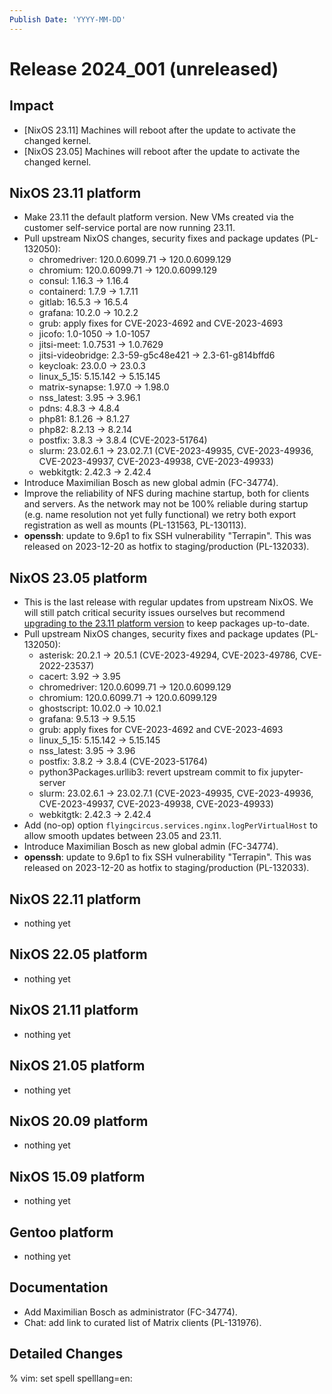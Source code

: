 ```yaml
---
Publish Date: 'YYYY-MM-DD'
---
```


# Release 2024_001 (unreleased)

## Impact

- \[NixOS 23.11\] Machines will reboot after the update to activate the changed kernel.
- \[NixOS 23.05\] Machines will reboot after the update to activate the changed kernel.

## NixOS 23.11 platform

- Make 23.11 the default platform version. New VMs created via the customer self-service portal
  are now running 23.11.
- Pull upstream NixOS changes, security fixes and package updates (PL-132050):
  - chromedriver: 120.0.6099.71 -> 120.0.6099.129
  - chromium: 120.0.6099.71 -> 120.0.6099.129
  - consul: 1.16.3 -> 1.16.4
  - containerd: 1.7.9 -> 1.7.11
  - gitlab: 16.5.3 -> 16.5.4
  - grafana: 10.2.0 -> 10.2.2
  - grub: apply fixes for CVE-2023-4692 and CVE-2023-4693
  - jicofo: 1.0-1050 -> 1.0-1057
  - jitsi-meet: 1.0.7531 -> 1.0.7629
  - jitsi-videobridge: 2.3-59-g5c48e421 -> 2.3-61-g814bffd6
  - keycloak: 23.0.0 -> 23.0.3
  - linux_5_15: 5.15.142 -> 5.15.145
  - matrix-synapse: 1.97.0 -> 1.98.0
  - nss_latest: 3.95 -> 3.96.1
  - pdns: 4.8.3 -> 4.8.4
  - php81: 8.1.26 -> 8.1.27
  - php82: 8.2.13 -> 8.2.14
  - postfix: 3.8.3 -> 3.8.4 (CVE-2023-51764)
  - slurm: 23.02.6.1 -> 23.02.7.1 (CVE-2023-49935, CVE-2023-49936, CVE-2023-49937, CVE-2023-49938, CVE-2023-49933)
  - webkitgtk: 2.42.3 → 2.42.4
- Introduce Maximilian Bosch as new global admin (FC-34774).
- Improve the reliability of NFS during machine startup, both for clients and
  servers. As the network may not be 100% reliable during startup (e.g. name
  resolution not yet fully functional) we retry both export registration as
  well as mounts (PL-131563, PL-130113).
- **openssh**: update to 9.6p1 to fix SSH vulnerability "Terrapin".
  This was released on 2023-12-20 as hotfix to staging/production (PL-132033).

## NixOS 23.05 platform

- This is the last release with regular updates from upstream NixOS.
  We will still patch critical security issues ourselves but recommend
  [upgrading to the 23.11 platform version](https://doc.flyingcircus.io/roles/fc-23.11-production/upgrade.html)
  to keep packages up-to-date.
- Pull upstream NixOS changes, security fixes and package updates (PL-132050):
  - asterisk: 20.2.1 -> 20.5.1 (CVE-2023-49294, CVE-2023-49786, CVE-2022-23537)
  - cacert: 3.92 -> 3.95
  - chromedriver: 120.0.6099.71 -> 120.0.6099.129
  - chromium: 120.0.6099.71 -> 120.0.6099.129
  - ghostscript: 10.02.0 -> 10.02.1
  - grafana: 9.5.13 -> 9.5.15
  - grub: apply fixes for CVE-2023-4692 and CVE-2023-4693
  - linux_5_15: 5.15.142 -> 5.15.145
  - nss_latest: 3.95 -> 3.96
  - postfix: 3.8.2 -> 3.8.4 (CVE-2023-51764)
  - python3Packages.urllib3: revert upstream commit to fix jupyter-server
  - slurm: 23.02.6.1 -> 23.02.7.1 (CVE-2023-49935, CVE-2023-49936, CVE-2023-49937, CVE-2023-49938, CVE-2023-49933)
  - webkitgtk: 2.42.3 → 2.42.4
- Add (no-op) option `flyingcircus.services.nginx.logPerVirtualHost` to allow
  smooth updates between 23.05 and 23.11.
- Introduce Maximilian Bosch as new global admin (FC-34774).
- **openssh**: update to 9.6p1 to fix SSH vulnerability "Terrapin".
  This was released on 2023-12-20 as hotfix to staging/production (PL-132033).

## NixOS 22.11 platform

- nothing yet

## NixOS 22.05 platform

- nothing yet

## NixOS 21.11 platform

- nothing yet

## NixOS 21.05 platform

- nothing yet

## NixOS 20.09 platform

- nothing yet

## NixOS 15.09 platform

- nothing yet

## Gentoo platform

- nothing yet

## Documentation

- Add Maximilian Bosch as administrator (FC-34774).
- Chat: add link to curated list of Matrix clients (PL-131976).

## Detailed Changes

% vim: set spell spelllang=en:
